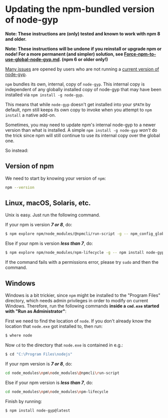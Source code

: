 # Updating the npm-bundled version of node-gyp

**Note: These instructions are (only) tested and known to work with npm 8 and older.**

**Note: These instructions will be undone if you reinstall or upgrade npm or node! For a more permanent (and simpler) solution, see [Force-npm-to-use-global-node-gyp.md](Force-npm-to-use-global-node-gyp.md). (npm 6 or older only!)**

[Many issues](https://github.com/nodejs/node-gyp/issues?q=label%3A"ERR!+node-gyp+-v+<%3D+v9.x.x") are opened by users who are
not running a [current version of node-gyp](https://github.com/nodejs/node-gyp/releases).

`npm` bundles its own, internal, copy of `node-gyp`. This internal copy is independent of any globally installed copy of node-gyp that
may have been installed via `npm install -g node-gyp`.

This means that while `node-gyp` doesn't get installed into your `$PATH` by default, npm still keeps its own copy to invoke when you
attempt to `npm install` a native add-on.

Sometimes, you may need to update npm's internal node-gyp to a newer version than what is installed. A simple `npm install -g node-gyp`
_won't_ do the trick since npm will still continue to use its internal copy over the global one.

So instead:

## Version of npm

We need to start by knowing your version of `npm`:
```bash
npm --version
```

## Linux, macOS, Solaris, etc.

Unix is easy. Just run the following command.

If your npm is version ___7 or 8___, do:
```bash
$ npm explore npm/node_modules/@npmcli/run-script -g -- npm_config_global=false npm install node-gyp@latest
```

Else if your npm is version ___less than 7___, do:
```bash
$ npm explore npm/node_modules/npm-lifecycle -g -- npm install node-gyp@latest
```

If the command fails with a permissions error, please try `sudo` and then the command.

## Windows

Windows is a bit trickier, since `npm` might be installed to the "Program Files" directory, which needs admin privileges in order to
modify on current Windows. Therefore, run the following commands __inside a `cmd.exe` started with "Run as Administrator"__:

First we need to find the location of `node`. If you don't already know the location that `node.exe` got installed to, then run:
```bash
$ where node
```

Now `cd` to the directory that `node.exe` is contained in e.g.:
```bash
$ cd "C:\Program Files\nodejs"
```

If your npm version is ___7 or 8___, do:
```bash
cd node_modules\npm\node_modules\@npmcli\run-script
```

Else if your npm version is ___less than 7___, do:
```bash
cd node_modules\npm\node_modules\npm-lifecycle
```

Finish by running:
```bash
$ npm install node-gyp@latest
```
